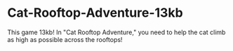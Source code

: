 # Cat-Rooftop-Adventure-13kb
This  game 13kb! In "Cat Rooftop Adventure," you need to help the cat climb as high as possible across the rooftops!
